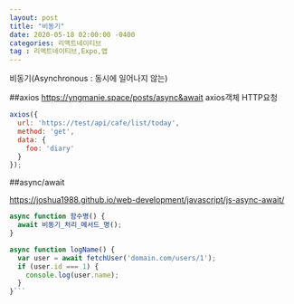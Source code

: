 ```yaml
---
layout: post
title: "비동기"
date: 2020-05-18 02:00:00 -0400
categories: 리액트네이티브
tag : 리액트네이티브,Expo,앱
---
```


비동기(Asynchronous : 동시에 일어나지 않는)

##axios
https://yngmanie.space/posts/async&await
axios객체  HTTP요청
```js
axios({
  url: 'https://test/api/cafe/list/today',
  method: 'get',
  data: {
    foo: 'diary'
  }
});
```
  
##async/await

https://joshua1988.github.io/web-development/javascript/js-async-await/

```js
async function 함수명() {
  await 비동기_처리_메서드_명();
}

async function logName() {
  var user = await fetchUser('domain.com/users/1');
  if (user.id === 1) {
    console.log(user.name);
  }
}```